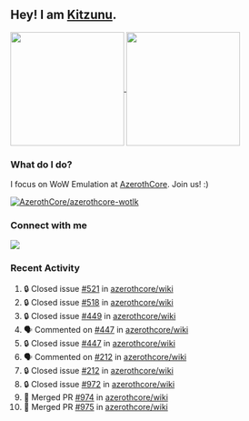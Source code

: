 ## Hey! I am [Kitzunu](https://Github.com/Kitzunu).

<!--
[![Kitzunu's Github stats](https://github-readme-stats.vercel.app/api?username=kitzunu&theme=github_dark&show_icons=true&number_format=long)](https://github.com/Kitzunu)

[![Kitzunu's Language stats](https://github-readme-stats.vercel.app/api/top-langs/?username=Kitzunu&layout=donut&theme=github_dark)](https://github.com/Kitzunu)
-->

<a href="https://github.com/Kitzunu">
  <img height=200 align="center" src="https://github-readme-stats.vercel.app/api?username=kitzunu&theme=github_dark&show_icons=true&number_format=long" />
</a>
<a href="https://github.com/Kitzunu">
  <img height=200 align="center" src="https://github-readme-stats.vercel.app/api/top-langs/?username=Kitzunu&layout=donut&theme=github_dark" />
</a>

### What do I do?

I focus on WoW Emulation at [AzerothCore](https://github.com/AzerothCore). Join us! :)

[![AzerothCore/azerothcore-wotlk](https://github-readme-stats.vercel.app/api/pin/?username=AzerothCore&repo=azerothcore-wotlk&theme=github_dark&show_owner=true)](https://github.com/azerothcore/azerothcore-wotlk)

### Connect with me
[![](https://img.shields.io/badge/AzerothCore%20Discord-Connect%20with%20me!-green)](https://discord.com/invite/gkt4y2x)

### Recent Activity

<!--START_SECTION:activity-->
1. 🔒 Closed issue [#521](https://github.com/azerothcore/wiki/issues/521) in [azerothcore/wiki](https://github.com/azerothcore/wiki)
2. 🔒 Closed issue [#518](https://github.com/azerothcore/wiki/issues/518) in [azerothcore/wiki](https://github.com/azerothcore/wiki)
3. 🔒 Closed issue [#449](https://github.com/azerothcore/wiki/issues/449) in [azerothcore/wiki](https://github.com/azerothcore/wiki)
4. 🗣 Commented on [#447](https://github.com/azerothcore/wiki/issues/447#issuecomment-2212466903) in [azerothcore/wiki](https://github.com/azerothcore/wiki)
5. 🔒 Closed issue [#447](https://github.com/azerothcore/wiki/issues/447) in [azerothcore/wiki](https://github.com/azerothcore/wiki)
6. 🗣 Commented on [#212](https://github.com/azerothcore/wiki/issues/212#issuecomment-2212466773) in [azerothcore/wiki](https://github.com/azerothcore/wiki)
7. 🔒 Closed issue [#212](https://github.com/azerothcore/wiki/issues/212) in [azerothcore/wiki](https://github.com/azerothcore/wiki)
8. 🔒 Closed issue [#972](https://github.com/azerothcore/wiki/issues/972) in [azerothcore/wiki](https://github.com/azerothcore/wiki)
9. 🎉 Merged PR [#974](https://github.com/azerothcore/wiki/pull/974) in [azerothcore/wiki](https://github.com/azerothcore/wiki)
10. 🎉 Merged PR [#975](https://github.com/azerothcore/wiki/pull/975) in [azerothcore/wiki](https://github.com/azerothcore/wiki)
<!--END_SECTION:activity-->

